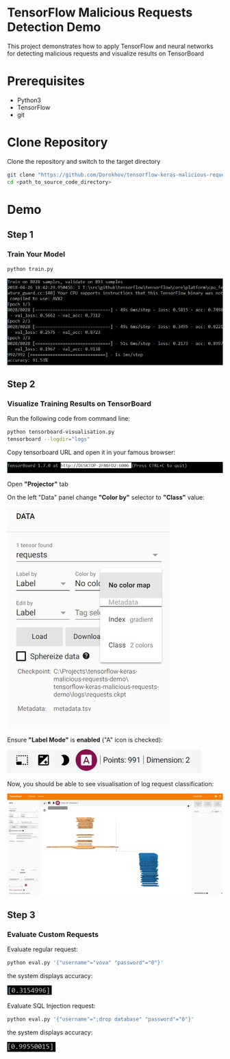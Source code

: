 # TensorFlow Malicious Requests Detection Demo
This project demonstrates how to apply TensorFlow and neural networks for detecting malicious requests and visualize results on TensorBoard

# Prerequisites
- Python3
- TensorFlow 
- git

# Clone Repository
Clone the repository and switch to the target directory

```sh
git clone "https://github.com/Dorokhov/tensorflow-keras-malicious-requests-demo"
cd <path_to_source_code_directory>
```

# Demo

## Step 1
### Train Your Model

```sh
python train.py
```

![alt tag](assets/train.jpg)

## Step 2
### Visualize Training Results on TensorBoard

Run the following code from command line:

```sh
python tensorboard-visualisation.py
tensorboard --logdir="logs"
```

Copy tensorboard URL and open it in your famous browser:

![alt tag](assets/tb-url.jpg)

Open **"Projector"** tab

On the left "Data" panel change **"Color by"** selector to **"Class"** value:

![alt tag](assets/color-by.jpg)

Ensure **"Label Mode"** is **enabled** ("A" icon is checked):

![alt tag](assets/enable-label.jpg)

Now, you should be able to see visualisation of log request classification:

![alt tag](assets/tensorboard-demo.jpg)

## Step 3
### Evaluate Custom Requests

Evaluate regular request:
```sh
python eval.py '{"username"="vova" "password"="0"}'
```

the system displays accuracy:

![alt tag](assets/regular.jpg)

Evaluate SQL Injection request:
```sh
python eval.py '{"username"=";drop database" "password"="0"}'
```

the system displays accuracy:

![alt tag](assets/malicious.jpg)

